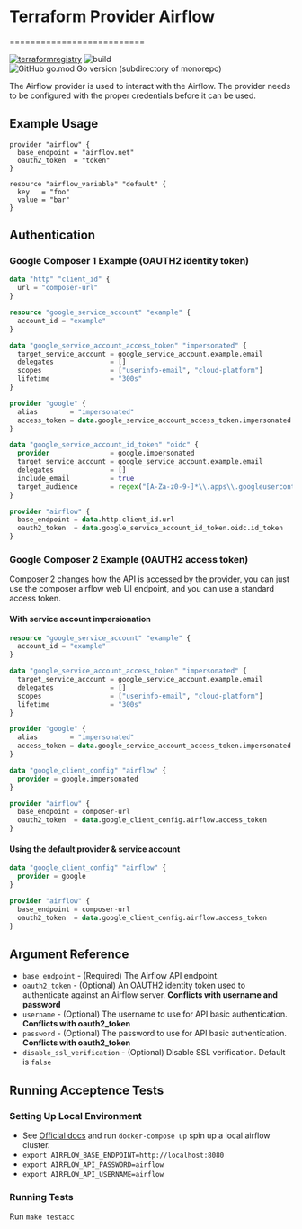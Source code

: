 # Terraform Provider Airflow

==========================

[![terraformregistry](https://img.shields.io/badge/terraform-registry-blueviolet)](https://registry.terraform.io/providers/halter/airflow)
![build](https://github.com/halter/terraform-provider-airflow/workflows/build/badge.svg)
![GitHub go.mod Go version (subdirectory of monorepo)](https://img.shields.io/github/go-mod/go-version/halter/terraform-provider-airflow)

The Airflow provider is used to interact with the Airflow. The
provider needs to be configured with the proper credentials before it can be
used.

## Example Usage

```hcl
provider "airflow" {
  base_endpoint = "airflow.net"
  oauth2_token  = "token"
}

resource "airflow_variable" "default" {
  key   = "foo"
  value = "bar"
}
```

## Authentication

### Google Composer 1 Example (OAUTH2 identity token)

```terraform
data "http" "client_id" {
  url = "composer-url"
}

resource "google_service_account" "example" {
  account_id = "example"
}

data "google_service_account_access_token" "impersonated" {
  target_service_account = google_service_account.example.email
  delegates              = []
  scopes                 = ["userinfo-email", "cloud-platform"]
  lifetime               = "300s"
}

provider "google" {
  alias        = "impersonated"
  access_token = data.google_service_account_access_token.impersonated.access_token
}

data "google_service_account_id_token" "oidc" {
  provider               = google.impersonated
  target_service_account = google_service_account.example.email
  delegates              = []
  include_email          = true
  target_audience        = regex("[A-Za-z0-9-]*\\.apps\\.googleusercontent\\.com", data.http.client_id.response_body)
}

provider "airflow" {
  base_endpoint = data.http.client_id.url
  oauth2_token  = data.google_service_account_id_token.oidc.id_token
}
```

### Google Composer 2 Example (OAUTH2 access token)

Composer 2 changes how the API is accessed by the provider, you can just use the composer airflow web UI endpoint, and you can use a standard access token.

#### With service account impersionation

```terraform
resource "google_service_account" "example" {
  account_id = "example"
}

data "google_service_account_access_token" "impersonated" {
  target_service_account = google_service_account.example.email
  delegates              = []
  scopes                 = ["userinfo-email", "cloud-platform"]
  lifetime               = "300s"
}

provider "google" {
  alias        = "impersonated"
  access_token = data.google_service_account_access_token.impersonated.access_token
}

data "google_client_config" "airflow" {
  provider = google.impersonated
}

provider "airflow" {
  base_endpoint = composer-url
  oauth2_token  = data.google_client_config.airflow.access_token
}

```

#### Using the default provider & service account

```terraform
data "google_client_config" "airflow" {
  provider = google
}

provider "airflow" {
  base_endpoint = composer-url
  oauth2_token  = data.google_client_config.airflow.access_token
}
```

## Argument Reference

- `base_endpoint` - (Required) The Airflow API endpoint.
- `oauth2_token` - (Optional) An OAUTH2 identity token used to authenticate against an Airflow server. **Conflicts with username and password**
- `username` - (Optional) The username to use for API basic authentication. **Conflicts with oauth2_token**
- `password` - (Optional) The password to use for API basic authentication. **Conflicts with oauth2_token**
- `disable_ssl_verification` - (Optional) Disable SSL verification. Default is `false`

## Running Acceptence Tests

### Setting Up Local Environment

- See [Official docs](https://airflow.apache.org/docs/apache-airflow/stable/start/docker.html) and run `docker-compose up` spin up a local airflow cluster.
- `export AIRFLOW_BASE_ENDPOINT=http://localhost:8080`
- `export AIRFLOW_API_PASSWORD=airflow`
- `export AIRFLOW_API_USERNAME=airflow`

### Running Tests

Run `make testacc`
